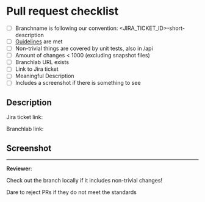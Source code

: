 # Pull request checklist

- [ ] Branchname is following our convention: <JIRA_TICKET_ID>-short-description
- [ ] [Guidelines](https://github.com/searchmetrics/suite-frontend/blob/master/docs/clean-code-javascript-guidelines.md) are met
- [ ] Non-trivial things are covered by unit tests, also in /api
- [ ] Amount of changes < 1000 (excluding snapshot files)
- [ ] Branchlab URL exists
- [ ] Link to Jira ticket
- [ ] Meaningful Description
- [ ] Includes a screenshot if there is something to see

## Description

Jira ticket link:

Branchlab link:

## Screenshot

---

**Reviewer**:

Check out the branch locally if it includes non-trivial changes!

Dare to reject PRs if they do not meet the standards
